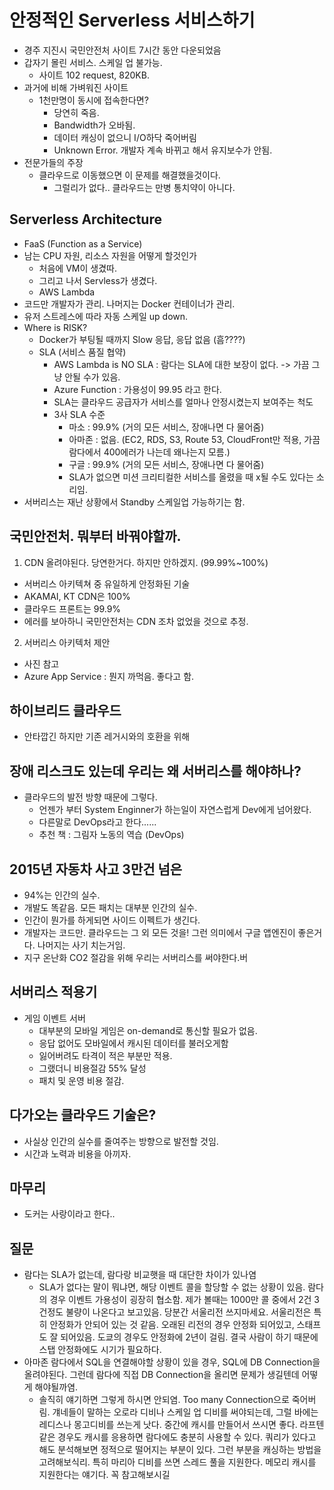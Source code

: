 # 안정적인 Serverless 서비스하기
- 경주 지진시 국민안전처 사이트 7시간 동안 다운되었음
- 갑자기 몰린 서비스. 스케일 업 불가능.
  - 사이트 102 request, 820KB.
- 과거에 비해 가벼워진 사이트
  - 1천만명이 동시에 접속한다면?
    - 당연히 죽음.
    - Bandwidth가 오바됨.
    - 데이터 캐싱이 없으니 I/O하닥 죽어버림
    - Unknown Error. 개발자 계속 바뀌고 해서 유지보수가 안됨.
- 전문가들의 주장
  - 클라우드로 이동했으면 이 문제를 해결했을것이다.
    - 그럴리가 없다.. 클라우드는 만병 통치약이 아니다.

## Serverless Architecture
- FaaS (Function as a Service)
- 남는 CPU 자원, 리소스 자원을 어떻게 할것인가
  - 처음에 VM이 생겼따.
  - 그리고 나서 Servless가 생겼다.
  - AWS Lambda
- 코드만 개발자가 관리. 나머지는 Docker 컨테이너가 관리.
- 유저 스트레스에 따라 자동 스케일 up down.
- Where is RISK?
  - Docker가 부팅될 때까지 Slow 응답, 응답 없음 (흠????)
  - SLA (서비스 품질 협약)
    - AWS Lambda is NO SLA : 람다는 SLA에 대한 보장이 없다. -> 가끔 그냥 안될 수가 있음.
    - Azure Function : 가용성이 99.95 라고 한다.
    - SLA는 클라우드 공급자가 서비스를 얼마나 안정시켰는지 보여주는 척도
    - 3사 SLA 수준
      - 마소 : 99.9% (거의 모든 서비스, 장애나면 다 물어줌)
      - 아마존 : 없음. (EC2, RDS, S3, Route 53, CloudFront만 적용, 가끔 람다에서 400에러가 나는데 왜나는지 모름.)
      - 구글 : 99.9% (거의 모든 서비스, 장애나면 다 물어줌)
      - SLA가 없으면 미션 크리티컬한 서비스를 올렸을 때 x될 수도 있다는 소리임.
- 서버리스는 재난 상황에서 Standby 스케일업 가능하기는 함.

## 국민안전처. 뭐부터 바꿔야할까.
1. CDN 올려야된다. 당연한거다. 하지만 안하겠지. (99.99%~100%)
  - 서버리스 아키텍쳐 중 유일하게 안정화된 기술
  - AKAMAI, KT CDN은 100%
  - 클라우드 프론트는 99.9%
  - 에러를 보아하니 국민안전처는 CDN 조차 없었을 것으로 추정.
2. 서버리스 아키텍처 제안
  - 사진 참고
  - Azure App Service : 뭔지 까먹음. 좋다고 함.

## 하이브리드 클라우드
- 안타깝긴 하지만 기존 레거시와의 호환을 위해

## 장애 리스크도 있는데 우리는 왜 서버리스를 해야하나?
- 클라우드의 발전 방향 때문에 그렇다.
  - 언젠가 부터 System Enginner가 하는일이 자연스럽게 Dev에게 넘어왔다.
  - 다른말로 DevOps라고 한다......
  - 추천 책 : 그림자 노동의 역습 (DevOps)

## 2015년 자동차 사고 3만건 넘은
- 94%는 인간의 실수.
- 개발도 똑같음. 모든 패치는 대부분 인간의 실수.
- 인간이 뭔가를 하게되면 사이드 이펙트가 생긴다.
- 개발자는 코드만. 클라우드는 그 외 모든 것을! 그런 의미에서 구글 앱엔진이 좋은거다. 나머지는 사기 치는거임.
- 지구 온난화 CO2 절감을 위해 우리는 서버리스를 써야한다.버

## 서버리스 적용기
- 게임 이벤트 서버
  - 대부분의 모바일 게임은 on-demand로 통신할 필요가 없음.
  - 응답 없어도 모바일에서 캐시된 데이터를 불러오게함
  - 잃어버려도 타격이 적은 부분만 적용.
  - 그랬더니 비용절감 55% 달성
  - 패치 및 운영 비용 절감.

## 다가오는 클라우드 기술은?
- 사실상 인간의 실수를 줄여주는 방향으로 발전할 것임.
- 시간과 노력과 비용을 아끼자.

## 마무리
- 도커는 사랑이라고 한다..

## 질문
- 람다는 SLA가 없는데, 람다랑 비교햇을 때 대단한 차이가 있나염
  - SLA가 없다는 말이 뭐냐면, 해당 이벤트 콜을 할당할 수 없는 상황이 있음. 람다의 경우 이벤트 가용성이 굉장히 협소함. 제가 볼때는 1000만 콜 중에서 2건 3건정도 불량이 나온다고 보고있음. 당분간 서울리전 쓰지마세요. 서울리전은 특히 안정화가 안되어 있는 것 같음. 오래된 리전의 경우 안정화 되어있고, 스태프도 잘 되어있음. 도쿄의 경우도 안정화에 2년이 걸림. 결국 사람이 하기 때문에 스탭 안정화에도 시기가 필요하다.
- 아마존 람다에서 SQL을 연결해야할 상황이 있을 경우, SQL에 DB Connection을 올려야된다. 그런데 람다에 직접 DB Connection을 올리면 문제가 생길텐데 어떻게 해야될까염.
  - 솔직히 얘기하면 그렇게 하시면 안되염. Too many Connection으로 죽어버림. 걔네들이 말하는 오로라 디비나 스케일 업 디비를 써야되는데, 그럴 바에는 레디스나 몽고디비를 쓰는게 낫다. 중간에 캐시를 만들어서 쓰시면 좋다. 라프텐 같은 경우도 캐시를 응용하면 람다에도 충분히 사용할 수 있다. 쿼리가 있다고 해도 분석해보면 정적으로 떨어지는 부분이 있다. 그런 부분을 캐싱하는 방법을 고려해보식리. 특히 마리아 디비를 쓰면 스레드 풀을 지원한다. 메모리 캐시를 지원한다는 얘기다. 꼭 참고해보시길
